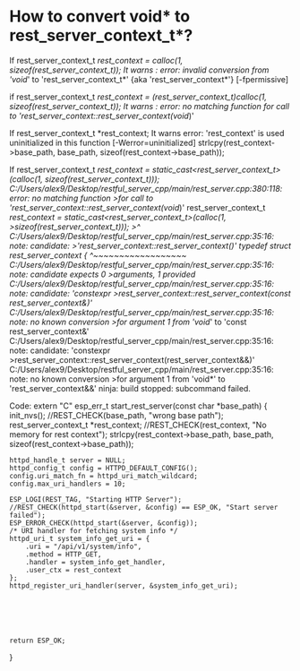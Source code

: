 
# How to convert void* to rest_server_context_t*?


If  rest_server_context_t *rest_context = calloc(1, sizeof(rest_server_context_t));
It warns : error: invalid conversion from 'void*' to 'rest_server_context_t*' {aka 'rest_server_context*'} [-fpermissive]


if  rest_server_context_t *rest_context = (rest_server_context_t)calloc(1, sizeof(rest_server_context_t));
It warns : error: no matching function for call to 'rest_server_context::rest_server_context(void*)'


If  rest_server_context_t *rest_context;
It warns
error: 'rest_context' is used uninitialized in this function [-Werror=uninitialized]
    strlcpy(rest_context->base_path, base_path, sizeof(rest_context->base_path));



If  rest_server_context_t *rest_context = static_cast<rest_server_context_t>(calloc(1, sizeof(rest_server_context_t)));
C:/Users/alex9/Desktop/restful_server_cpp/main/rest_server.cpp:380:118: error: no matching function >for call to 'rest_server_context::rest_server_context(void*)'
    rest_server_context_t *rest_context = static_cast<rest_server_context_t>(calloc(1, >sizeof(rest_server_context_t)));
                                                                                                                     >^
C:/Users/alex9/Desktop/restful_server_cpp/main/rest_server.cpp:35:16: note: candidate: >'rest_server_context::rest_server_context()'
typedef struct rest_server_context {
               ^~~~~~~~~~~~~~~~~~~
C:/Users/alex9/Desktop/restful_server_cpp/main/rest_server.cpp:35:16: note:   candidate expects 0 >arguments, 1 provided
C:/Users/alex9/Desktop/restful_server_cpp/main/rest_server.cpp:35:16: note: candidate: 'constexpr >rest_server_context::rest_server_context(const rest_server_context&)'
C:/Users/alex9/Desktop/restful_server_cpp/main/rest_server.cpp:35:16: note:   no known conversion >for argument 1 from 'void*' to 'const rest_server_context&'
C:/Users/alex9/Desktop/restful_server_cpp/main/rest_server.cpp:35:16: note: candidate: 'constexpr >rest_server_context::rest_server_context(rest_server_context&&)'
C:/Users/alex9/Desktop/restful_server_cpp/main/rest_server.cpp:35:16: note:   no known conversion >for argument 1 from 'void*' to 'rest_server_context&&'
ninja: build stopped: subcommand failed.


Code:
extern "C" esp_err_t start_rest_server(const char *base_path)
{
    init_nvs();
    //REST_CHECK(base_path, "wrong base path");
    rest_server_context_t *rest_context;
    //REST_CHECK(rest_context, "No memory for rest context");
    strlcpy(rest_context->base_path, base_path, sizeof(rest_context->base_path));

    httpd_handle_t server = NULL;
    httpd_config_t config = HTTPD_DEFAULT_CONFIG();
    config.uri_match_fn = httpd_uri_match_wildcard;
    config.max_uri_handlers = 10;

    ESP_LOGI(REST_TAG, "Starting HTTP Server");
    //REST_CHECK(httpd_start(&server, &config) == ESP_OK, "Start server failed");
    ESP_ERROR_CHECK(httpd_start(&server, &config));
    /* URI handler for fetching system info */
    httpd_uri_t system_info_get_uri = {
        .uri = "/api/v1/system/info",
        .method = HTTP_GET,
        .handler = system_info_get_handler,
        .user_ctx = rest_context
    };
    httpd_register_uri_handler(server, &system_info_get_uri);

   


    

    return ESP_OK;

}


        